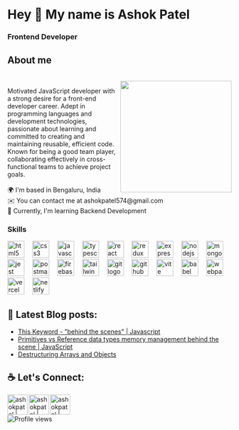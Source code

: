 <h1 align="left">Hey 👋 My name is Ashok Patel</h1>

<h3 align="left">Frontend Developer</h3>

<h2 align="left">About me</h2>


<br clear="both">
<img align="right" height="250" src="https://64.media.tumblr.com/997065ee0d829476e1299d239c844163/tumblr_omt8bvbDfC1v9gbpno1_400.gif"  />


<p align="left">Motivated JavaScript developer with a strong desire for a front-end developer career. Adept in programming languages and development technologies, passionate about learning and committed to creating and maintaining reusable, efficient code. Known for being a good team player, collaborating effectively in cross-functional teams to achieve project goals.<br><br>🌍 I'm based in Bengaluru, India<br>✉️ You can contact me at ashokpatel574@gmail.com<br>🧠 Currently, I'm learning Backend Development</p>



<h3 align="left">Skills</h3>

<div align="left">
  <img src="https://cdn.simpleicons.org/html5/E34F26" height="38" alt="html5 logo"  />
  <img width="10" />
  <img src="https://cdn.simpleicons.org/css3/1572B6" height="38" alt="css3 logo"  />
  <img width="10" />
  <img src="https://cdn.simpleicons.org/javascript/F7DF1E" height="38" alt="javascript logo"  />
  <img width="10" />
  <img src="https://cdn.jsdelivr.net/gh/devicons/devicon/icons/typescript/typescript-original.svg" height="38" alt="typescript logo"  />
  <img width="10" />
  <img src="https://cdn.jsdelivr.net/gh/devicons/devicon/icons/react/react-original.svg" height="38" alt="react logo"  />
  <img width="10" />
  <img src="https://cdn.jsdelivr.net/gh/devicons/devicon/icons/redux/redux-original.svg" height="38" alt="redux logo"  />
  <img width="10" />
  <img src="https://cdn.jsdelivr.net/gh/devicons/devicon/icons/express/express-original.svg" height="38" alt="express logo"  />
  <img width="10" />
  <img src="https://cdn.jsdelivr.net/gh/devicons/devicon/icons/nodejs/nodejs-original.svg" height="38" alt="nodejs logo"  />
  <img width="10" />
  <img src="https://cdn.jsdelivr.net/gh/devicons/devicon/icons/mongodb/mongodb-original.svg" height="38" alt="mongodb logo"  />
  <img width="10" />
  <img src="https://cdn.jsdelivr.net/gh/devicons/devicon/icons/jest/jest-plain.svg" height="38" alt="jest logo"  />
  <img width="10" />
  <img src="https://skillicons.dev/icons?i=postman" height="38" alt="postman logo"  />
  <img width="10" />
  <img src="https://cdn.simpleicons.org/firebase/FFCA28" height="38" alt="firebase logo"  />
  <img width="10" />
  <img src="https://cdn.simpleicons.org/tailwindcss/06B6D4" height="38" alt="tailwindcss logo"  />
  <img width="10" />
  <img src="https://cdn.simpleicons.org/git/F05032" height="38" alt="git logo"  />
  <img width="10" />
  <img src="https://skillicons.dev/icons?i=github" height="38" alt="github logo"  />
  <img width="10" />
  <img src="https://skillicons.dev/icons?i=vite" height="38" alt="vite logo"  />
  <img width="10" />
  <img src="https://cdn.simpleicons.org/babel/F9DC3E" height="38" alt="babel logo"  />
  <img width="10" />
  <img src="https://skillicons.dev/icons?i=webpack" height="38" alt="webpack logo"  />
  <img width="10" />
  <img src="https://skillicons.dev/icons?i=vercel" height="38" alt="vercel logo"  />
  <img width="10" />
  <img src="https://skillicons.dev/icons?i=netlify" height="38" alt="netlify logo"  />
</div>


<h2 align="left">📕 Latest Blog posts:</h2>


- <a href="https://ashokpatel.hashnode.dev/this-keyword-javascript">This Keyword - "behind the scenes" | Javascript </a>
- <a href="https://ashokpatel.hashnode.dev/primitives-vs-reference-data-types-memory-management-behind-the-scene-or-javascript">Primitives vs Reference data types memory management behind the scene | JavaScript</a>
- <a href="https://ashokpatel.hashnode.dev/destructuring-arrays-and-objects">Destructuring Arrays and Objects</a>

<h2 align="left">☕ Let's Connect:</h2>

[<img align="left" alt="ashokpatel | linkedin" width="45px" src="https://img.icons8.com/fluency/48/000000/linkedin.png" />][linkedin]
[<img align="left" alt="ashokpatel | twitter" width="45px" src="https://img.icons8.com/fluency/48/000000/twitter-squared.png" />][twitter]
[<img align="left" alt="ashokpatel | email" width="45px" src="https://img.icons8.com/fluency/48/000000/apple-mail.png" />][gmail]


[linkedin]: https://www.linkedin.com/in/ashokpatel574/
[twitter]: https://twitter.com/ashokpatel574
[gmail]: https://mail.google.com/mail/?view=cm&fs=1&to=ashokpatel574@gmail.com



<br/>


<h2></h2>

![Profile views](https://visitor-badge.laobi.icu/badge?page_id=profile-readme.repoName)<br/>


